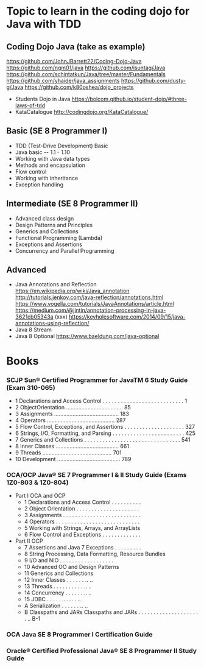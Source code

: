 # Topic to learn in the coding dojo for Java with TDD
## Coding Dojo Java (take as example)
  https://github.com/JohnJBarrett22/Coding-Dojo-Java
  https://github.com/ngm01/java
  https://github.com/isuntag/Java
  https://github.com/schintatkun/Java/tree/master/Fundamentals
  https://github.com/yhaider/java_assignments
  https://github.com/dusty-g/Java
  https://github.com/k80oshea/dojo_projects
  - Students Dojo in Java
    https://bolcom.github.io/student-dojo/#three-laws-of-tdd
  - KataCatalogue
    http://codingdojo.org/KataCatalogue/
    
## Basic (SE 8 Programmer I)
- TDD (Test-Drive Development) Basic
- Java basic
  -- 1.1 - 1.10
- Working with Java data types
- Methods and encapsulation
- Flow control
- Working with inheritance
- Exception handling

## Intermediate (SE 8 Programmer II)
- Advanced class design
- Design Patterns and Principles
- Generics and Collections
- Functional Programming (Lambda)
- Exceptions and Assertions
- Concurrency and Parallel Programming

## Advanced
- Java Annotations and Reflection
https://en.wikipedia.org/wiki/Java_annotation
http://tutorials.jenkov.com/java-reflection/annotations.html
https://www.vogella.com/tutorials/JavaAnnotations/article.html
https://medium.com/@jintin/annotation-processing-in-java-3621cb05343a (xxx)
https://keyholesoftware.com/2014/09/15/java-annotations-using-reflection/
- Java 8 Stream
- Java 8 Optional
  https://www.baeldung.com/java-optional
  
# Books
### SCJP Sun® Certified Programmer for JavaTM 6 Study Guide (Exam 310-065)
- 1 Declarations and Access Control . . . . . . . . . . . . . . . . . . . . . . . . . . . 1
- 2 ObjectOrientation ..................................... 85
- 3 Assignments .......................................... 183
- 4 Operators ............................................ 287
- 5 Flow Control, Exceptions, and Assertions . . . . . . . . . . . . . . . . . . . . 327
- 6 Strings, I/O, Formatting, and Parsing . . . . . . . . . . . . . . . . . . . . . . . . 425
- 7 Generics and Collections . . . . . . . . . . . . . . . . . . . . . . . . . . . . . . . . 541
- 8 Inner Classes ......................................... 661
- 9 Threads ............................................. 701
- 10 Development ......................................... 789

### OCA/OCP Java® SE 7 Programmer I & II Study Guide (Exams 1Z0-803 & 1Z0-804)
* Part I OCA and OCP
  - 1 Declarations and Access Control . . . . . . . . . .
  - 2 Object Orientation . . . . . . . . . . . . . . . . . . . . .
  - 3 Assignments . . . . . . . . . . . . . . . . . . . . . . . . . .
  - 4 Operators . . . . . . . . . . . . . . . . . . . . . . . . . . . .
  - 5 Working with Strings, Arrays, and ArrayLists
  - 6 Flow Control and Exceptions . . . . . . . . . . . . .
* Part II OCP
  - 7 Assertions and Java 7 Exceptions . . . . . . . . .
  - 8 String Processing, Data Formatting, Resource Bundles
  - 9 I/O and NIO . . . . . . . . . . . . . . . . . .
  - 10 Advanced OO and Design Patterns
  - 11 Generics and Collections
  - 12 Inner Classes . . . . . . .. ..
  - 13 Threads . . . . . . . . . . .. ..
  - 14 Concurrency . . . . . . .. ..
  - 15 JDBC . . . . . ....... . ..
  - A Serialization . . . . . . .. ..
  - B Classpaths and JARs Classpaths and JARs . . . . . . . . . . . . . . . . . . . . . .. B-1

### OCA Java SE 8 Programmer I Certification Guide

### Oracle® Certified Professional Java® SE 8 Programmer II Study Guide
